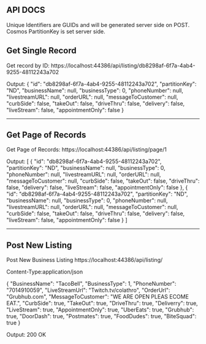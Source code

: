 ﻿## API DOCS

Unique Identifiers are GUIDs and will be generated server side on POST. Cosmos PartitionKey is set server side.

## Get Single Record

Get record by ID:
https://localhost:44386/api/listing/db8298af-6f7a-4ab4-9255-48112243a702

Output:
{
    "id": "db8298af-6f7a-4ab4-9255-48112243a702",
    "partitionKey": "ND",
    "businessName": null,
    "businessType": 0,
    "phoneNumber": null,
    "livestreamURL": null,
    "orderURL": null,
    "messageToCustomer": null,
    "curbSide": false,
    "takeOut": false,
    "driveThru": false,
    "delivery": false,
    "liveStream": false,
    "appointmentOnly": false
}

--------------------

## Get Page of Records
Get Page of Records:
https://localhost:44386/api/listing/page/1

Output:
[
    {
        "id": "db8298af-6f7a-4ab4-9255-48112243a702",
        "partitionKey": "ND",
        "businessName": null,
        "businessType": 0,
        "phoneNumber": null,
        "livestreamURL": null,
        "orderURL": null,
        "messageToCustomer": null,
        "curbSide": false,
        "takeOut": false,
        "driveThru": false,
        "delivery": false,
        "liveStream": false,
        "appointmentOnly": false
    },
    {
        "id": "db8298af-6f7a-4ab4-9255-48112243a702",
        "partitionKey": "ND",
        "businessName": null,
        "businessType": 0,
        "phoneNumber": null,
        "livestreamURL": null,
        "orderURL": null,
        "messageToCustomer": null,
        "curbSide": false,
        "takeOut": false,
        "driveThru": false,
        "delivery": false,
        "liveStream": false,
        "appointmentOnly": false
    }
]

--------------------

## Post New Listing
Post New Business Listing
https://localhost:44386/api/listing/

Content-Type:application/json

{
	"BusinessName": "TacoBell",
	"BusinessType": 1,
	"PhoneNumber": "7014910059",
	"LiveStreamUrl": "Twitch.tv/colathro",
	"OrderUrl": "Grubhub.com",
	"MessageToCustomer": "WE ARE OPEN PLEAS ECOME EAT.",
	"CurbSide": true,
	"TakeOut": true,
	"DriveThru": true,
	"Deliverry": true,
	"LiveStream": true,
	"AppointmentOnly": true,
    "UberEats": true,
    "Grubhub": true,
    "DoorDash": true,
    "Postmates": true,
    "FoodDudes": true,
    "BiteSquad": true
}

Output: 
200 OK